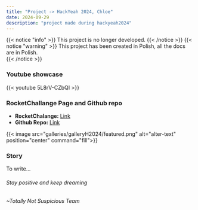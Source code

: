 ```yaml
---
title: "Project -> HackYeah 2024, Chloe"
date: 2024-09-29
description: "project made during hackyeah2024"
---
```

{{< notice "info" >}}
This project is no longer developed.
{{< /notice >}}
{{< notice "warning" >}}
This project has been created in Polish, all the docs are in Polish.    
{{< /notice >}}

### Youtube showcase
{{< youtube 5L8rV-CZbQI >}}

### RocketChallange Page and Github repo
- **RocketChalange:** [Link](https://challengerocket.com/hackyeah-2024/works/chloe--twoja-matematyczna-zaba-55cd29#go-pagecontent)
- **Github Repo:** [Link](https://github.com/A-N-Ulab/hackathon2024)

{{< image src="galleries/galleryH2024/featured.png" alt="alter-text" position="center" command="fill">}}
### Story
To write...

###### Stay positive and keep dreaming
###### ~Totally Not Suspicious Team
